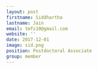 ```yaml
---
layout: post
firstname: Siddhartha
lastname: Jain
email: tmfs10@gmail.com
website: ''
date: 2017-12-01
image: sid.png
position: Postdoctoral Associate
group: member
---
```

